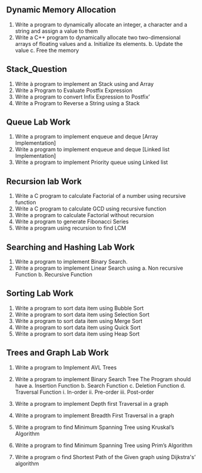 ## Dynamic Memory Allocation

1. Write a program to dynamically allocate an integer, a character and a string
and assign a value to them
2. Write a C++ program to dynamically allocate two two-dimensional arrays of
floating values and
    a. Initialize its elements.
    b. Update the value
    c. Free the memory


## Stack_Question

1. Write à program to implement an Stack using and Array
2. Write a Program to Evaluate Postfix Expression
3. Write a program to convert Infix Expression to Postfix’
4. Write a Program to Reverse a String using a Stack


## Queue Lab Work

1. Write a program to implement enqueue and deque [Array Implementation]
2. Write a program to implement enqueue and deque [Linked list
Implementation]
3. Write a program to implement Priority queue using Linked list


## Recursion lab Work

1. Write a C program to calculate Factorial of a number using recursive
function
2. Write a C program to calculate GCD using recursive function
3. Write a program to calculate Factorial without recursion
4. Write a program to generate Fibonacci Series
5. Write a program using recursion to find LCM



## Searching and Hashing Lab Work

1. Write a program to implement Binary Search.
2. Write a program to implement Linear Search using
a. Non recursive Function
b. Recursive Function



## Sorting Lab Work

1. Write a program to sort data item using Bubble Sort
2. Write a program to sort data item using Selection Sort
3. Write a program to sort data item using Merge Sort
4. Write a program to sort data item using Quick Sort
5. Write a program to sort data item using Heap Sort



## Trees and Graph Lab Work

1. Write a program to Implement AVL Trees
2. Write a program to implement Binary Search Tree
    The Program should have
    a. Insertion Function
    b. Search Function
    c. Deletion Function
    d. Traversal Function
    i. In-order
    ii. Pre-order
    iii. Post-order

3. Write a program to implement Depth first Traversal in a graph
4. Write a program to implement Breadth First Traversal in a graph
5. Write a program to find Minimum Spanning Tree using Kruskal’s Algorithm
6. Write a program to find Minimum Spanning Tree using Prim’s Algorithm
7. Write a program o find Shortest Path of the Given graph using Dijkstra's’ algorithm
